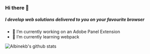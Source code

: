 ### Hi there 👋

##### I develop web solutions delivered to you on your favourite browser

- 🔭 I’m currently working on an Adobe Panel Extension
- 🌱 I’m currently learning webpack


![Albinekb's github stats](https://github-readme-stats-eta.vercel.app/api?username=radiumrasheed&show_icons=true&hide_border=true)
